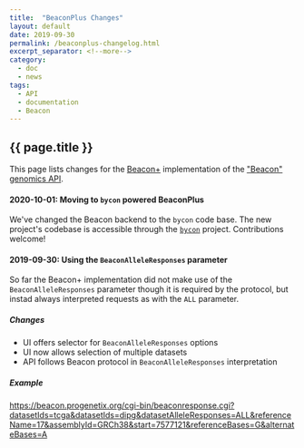 ```yaml
---
title:  "BeaconPlus Changes"
layout: default
date: 2019-09-30
permalink: /beaconplus-changelog.html
excerpt_separator: <!--more-->
category:
  - doc
  - news
tags:
  - API
  - documentation
  - Beacon
---
```


## {{ page.title }}

This page lists changes for the [Beacon+](http://beacon.progenetix.org/ui/)
implementation of the ["Beacon" genomics API](http://beacon-project.io).

<!--more-->

#### 2020-10-01: Moving to `bycon` powered BeaconPlus

We've changed the Beacon backend to the `bycon` code base. The new project's
codebase is accessible through the [`bycon`](http://github.com/progenetix/bycon/)
project. Contributions welcome!

#### 2019-09-30: Using the `BeaconAlleleResponses` parameter

So far the Beacon+ implementation did not make use of the `BeaconAlleleResponses`
parameter though it is required by the protocol, but instad always interpreted
requests as with the `ALL` parameter.

##### Changes

* UI offers selector for `BeaconAlleleResponses` options
* UI now allows selection of multiple datasets
* API follows Beacon protocol in `BeaconAlleleResponses` interpretation

##### Example

<https://beacon.progenetix.org/cgi-bin/beaconresponse.cgi?datasetIds=tcga&datasetIds=dipg&datasetAlleleResponses=ALL&referenceName=17&assemblyId=GRCh38&start=7577121&referenceBases=G&alternateBases=A>
